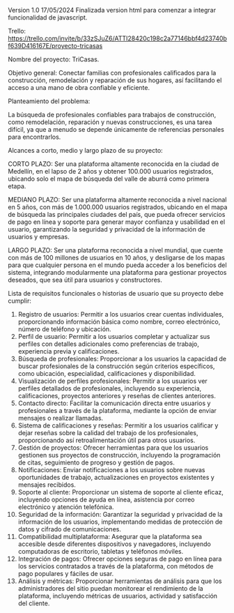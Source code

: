 Version 1.0
17/05/2024
Finalizada version html para comenzar a integrar funcionalidad de javascript.


Trello: https://trello.com/invite/b/33zSJuZ6/ATTI28420c198c2a77146bbf4d23740bf639D416167E/proyecto-tricasas

Nombre del proyecto: TriCasas.

Objetivo general: 
Conectar familias con profesionales calificados para la construcción, remodelación y reparación de sus hogares, así facilitando el acceso a una mano de obra confiable y eficiente.

Planteamiento del problema:

La búsqueda de profesionales confiables para trabajos de construcción, como remodelación, reparación y nuevas construcciones, es una tarea difícil, ya que a menudo se depende únicamente de referencias personales para encontrarlos.

Alcances a corto, medio y largo plazo de su proyecto:

CORTO PLAZO:
Ser una plataforma altamente reconocida en la ciudad de Medellín, en el lapso de 2 años y obtener 100.000 usuarios registrados, ubicando solo el mapa de búsqueda del valle de aburrá como primera etapa.

MEDIANO PLAZO:
Ser una plataforma altamente reconocida a nivel nacional en 5 años, con más de 1.000.000 usuarios registrados, ubicando en el mapa de búsqueda las principales ciudades del país, que pueda ofrecer servicios de pago en línea y soporte para generar mayor confianza y usabilidad en el usuario, garantizando la seguridad y privacidad de la información de usuarios y empresas.

LARGO PLAZO:
Ser una plataforma reconocida a nivel mundial, que cuente con más de 100 millones de usuarios en 10 años, y desligarse de los mapas para que cualquier persona en el mundo pueda acceder a los beneficios del sistema, integrando modularmente una plataforma para gestionar proyectos deseados, que sea útil para usuarios y constructores.

Lista de requisitos funcionales o historias de usuario que su proyecto debe cumplir:

1. Registro de usuarios: Permitir a los usuarios crear cuentas individuales, proporcionando información básica como nombre, correo electrónico, número de teléfono y ubicación.
2. Perfil de usuario: Permitir a los usuarios completar y actualizar sus perfiles con detalles adicionales como preferencias de trabajo, experiencia previa y calificaciones.
3. Búsqueda de profesionales: Proporcionar a los usuarios la capacidad de buscar profesionales de la construcción según criterios específicos, como ubicación, especialidad, calificaciones y disponibilidad.
4. Visualización de perfiles profesionales: Permitir a los usuarios ver perfiles detallados de profesionales, incluyendo su experiencia, calificaciones, proyectos anteriores y reseñas de clientes anteriores.
5. Contacto directo: Facilitar la comunicación directa entre usuarios y profesionales a través de la plataforma, mediante la opción de enviar mensajes o realizar llamadas.
6. Sistema de calificaciones y reseñas: Permitir a los usuarios calificar y dejar reseñas sobre la calidad del trabajo de los profesionales, proporcionando así retroalimentación útil para otros usuarios.
7. Gestión de proyectos: Ofrecer herramientas para que los usuarios gestionen sus proyectos de construcción, incluyendo la programación de citas, seguimiento de progreso y gestión de pagos.
8. Notificaciones: Enviar notificaciones a los usuarios sobre nuevas oportunidades de trabajo, actualizaciones en proyectos existentes y mensajes recibidos.
9. Soporte al cliente: Proporcionar un sistema de soporte al cliente eficaz, incluyendo opciones de ayuda en línea, asistencia por correo electrónico y atención telefónica.
10. Seguridad de la información: Garantizar la seguridad y privacidad de la información de los usuarios, implementando medidas de protección de datos y cifrado de comunicaciones.
11. Compatibilidad multiplataforma: Asegurar que la plataforma sea accesible desde diferentes dispositivos y navegadores, incluyendo computadoras de escritorio, tabletas y teléfonos móviles.
12. Integración de pagos: Ofrecer opciones seguras de pago en línea para los servicios contratados a través de la plataforma, con métodos de pago populares y fáciles de usar.
13. Análisis y métricas: Proporcionar herramientas de análisis para que los administradores del sitio puedan monitorear el rendimiento de la plataforma, incluyendo métricas de usuarios, actividad y satisfacción del cliente.
